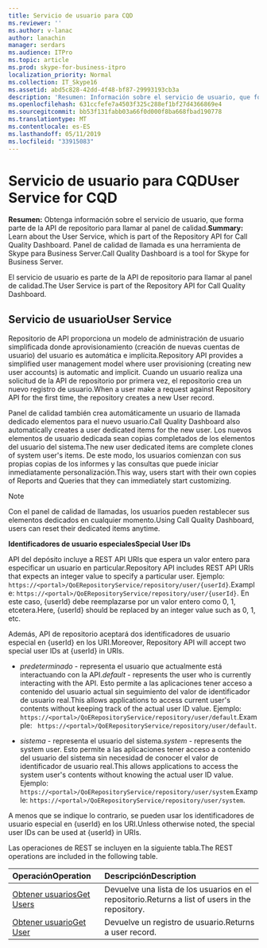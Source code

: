 ```yaml
---
title: Servicio de usuario para CQD
ms.reviewer: ''
ms.author: v-lanac
author: lanachin
manager: serdars
ms.audience: ITPro
ms.topic: article
ms.prod: skype-for-business-itpro
localization_priority: Normal
ms.collection: IT_Skype16
ms.assetid: abd5c828-42dd-4f48-bf87-29993193cb3a
description: 'Resumen: Información sobre el servicio de usuario, que forma parte de la API de repositorio para llamar al panel de calidad. Panel de calidad de llamada es una herramienta de Skype para Business Server.'
ms.openlocfilehash: 631ccfefe7a4503f325c288ef1bf27d4366869e4
ms.sourcegitcommit: bb53f131fabb03a66f0d000f8ba668fbad190778
ms.translationtype: MT
ms.contentlocale: es-ES
ms.lasthandoff: 05/11/2019
ms.locfileid: "33915083"
---
```

# <a name="user-service-for-cqd"></a><span data-ttu-id="d0ecc-104">Servicio de usuario para CQD</span><span class="sxs-lookup"><span data-stu-id="d0ecc-104">User Service for CQD</span></span>
 
<span data-ttu-id="d0ecc-105">**Resumen:** Obtenga información sobre el servicio de usuario, que forma parte de la API de repositorio para llamar al panel de calidad.</span><span class="sxs-lookup"><span data-stu-id="d0ecc-105">**Summary:** Learn about the User Service, which is part of the Repository API for Call Quality Dashboard.</span></span> <span data-ttu-id="d0ecc-106">Panel de calidad de llamada es una herramienta de Skype para Business Server.</span><span class="sxs-lookup"><span data-stu-id="d0ecc-106">Call Quality Dashboard is a tool for Skype for Business Server.</span></span>
  
<span data-ttu-id="d0ecc-107">El servicio de usuario es parte de la API de repositorio para llamar al panel de calidad.</span><span class="sxs-lookup"><span data-stu-id="d0ecc-107">The User Service is part of the Repository API for Call Quality Dashboard.</span></span>
  
## <a name="user-service"></a><span data-ttu-id="d0ecc-108">Servicio de usuario</span><span class="sxs-lookup"><span data-stu-id="d0ecc-108">User Service</span></span>

<span data-ttu-id="d0ecc-109">Repositorio de API proporciona un modelo de administración de usuario simplificada donde aprovisionamiento (creación de nuevas cuentas de usuario) del usuario es automática e implícita.</span><span class="sxs-lookup"><span data-stu-id="d0ecc-109">Repository API provides a simplified user management model where user provisioning (creating new user accounts) is automatic and implicit.</span></span> <span data-ttu-id="d0ecc-110">Cuando un usuario realiza una solicitud de la API de repositorio por primera vez, el repositorio crea un nuevo registro de usuario.</span><span class="sxs-lookup"><span data-stu-id="d0ecc-110">When a user make a request against Repository API for the first time, the repository creates a new User record.</span></span> 
  
<span data-ttu-id="d0ecc-111">Panel de calidad también crea automáticamente un usuario de llamada dedicado elementos para el nuevo usuario.</span><span class="sxs-lookup"><span data-stu-id="d0ecc-111">Call Quality Dashboard also automatically creates a user dedicated items for the new user.</span></span> <span data-ttu-id="d0ecc-112">Los nuevos elementos de usuario dedicada sean copias completados de los elementos del usuario del sistema.</span><span class="sxs-lookup"><span data-stu-id="d0ecc-112">The new user dedicated items are complete clones of system user's items.</span></span> <span data-ttu-id="d0ecc-113">De este modo, los usuarios comienzan con sus propias copias de los informes y las consultas que puede iniciar inmediatamente personalización.</span><span class="sxs-lookup"><span data-stu-id="d0ecc-113">This way, users start with their own copies of Reports and Queries that they can immediately start customizing.</span></span> 
  
> [!NOTE]
> <span data-ttu-id="d0ecc-114">Con el panel de calidad de llamadas, los usuarios pueden restablecer sus elementos dedicados en cualquier momento.</span><span class="sxs-lookup"><span data-stu-id="d0ecc-114">Using Call Quality Dashboard, users can reset their dedicated items anytime.</span></span> 
  
 <span data-ttu-id="d0ecc-115">**Identificadores de usuario especiales**</span><span class="sxs-lookup"><span data-stu-id="d0ecc-115">**Special User IDs**</span></span>
  
<span data-ttu-id="d0ecc-116">API del depósito incluye a REST API URIs que espera un valor entero para especificar un usuario en particular.</span><span class="sxs-lookup"><span data-stu-id="d0ecc-116">Repository API includes REST API URIs that expects an integer value to specify a particular user.</span></span> <span data-ttu-id="d0ecc-117">Ejemplo: `https://<portal>/QoERepositoryService/repository/user/{userId}`.</span><span class="sxs-lookup"><span data-stu-id="d0ecc-117">Example:  `https://<portal>/QoERepositoryService/repository/user/{userId}`.</span></span> <span data-ttu-id="d0ecc-118">En este caso, {userId} debe reemplazarse por un valor entero como 0, 1, etcetera.</span><span class="sxs-lookup"><span data-stu-id="d0ecc-118">Here, {userId} should be replaced by an integer value such as 0, 1, etc.</span></span>
  
<span data-ttu-id="d0ecc-119">Además, API de repositorio aceptará dos identificadores de usuario especial en {userId} en los URI.</span><span class="sxs-lookup"><span data-stu-id="d0ecc-119">Moreover, Repository API will accept two special user IDs at {userId} in URIs.</span></span>
  
-  <span data-ttu-id="d0ecc-120">*predeterminado* - representa el usuario que actualmente está interactuando con la API.</span><span class="sxs-lookup"><span data-stu-id="d0ecc-120">*default*  - represents the user who is currently interacting with the API.</span></span> <span data-ttu-id="d0ecc-121">Esto permite a las aplicaciones tener acceso a contenido del usuario actual sin seguimiento del valor de identificador de usuario real.</span><span class="sxs-lookup"><span data-stu-id="d0ecc-121">This allows applications to access current user's contents without keeping track of the actual user ID value.</span></span> <span data-ttu-id="d0ecc-122">Ejemplo: ` https://<portal>/QoERepositoryService/repository/user/default`.</span><span class="sxs-lookup"><span data-stu-id="d0ecc-122">Example: ` https://<portal>/QoERepositoryService/repository/user/default`.</span></span>
    
-  <span data-ttu-id="d0ecc-123">*sistema* - representa el usuario del sistema.</span><span class="sxs-lookup"><span data-stu-id="d0ecc-123">*system*  - represents the system user.</span></span> <span data-ttu-id="d0ecc-124">Esto permite a las aplicaciones tener acceso a contenido del usuario del sistema sin necesidad de conocer el valor de identificador de usuario real.</span><span class="sxs-lookup"><span data-stu-id="d0ecc-124">This allows applications to access the system user's contents without knowing the actual user ID value.</span></span> <span data-ttu-id="d0ecc-125">Ejemplo: `https://<portal>/QoERepositoryService/repository/user/system`.</span><span class="sxs-lookup"><span data-stu-id="d0ecc-125">Example: `https://<portal>/QoERepositoryService/repository/user/system`.</span></span>
    
<span data-ttu-id="d0ecc-126">A menos que se indique lo contrario, se pueden usar los identificadores de usuario especial en {userId} en los URI.</span><span class="sxs-lookup"><span data-stu-id="d0ecc-126">Unless otherwise noted, the special user IDs can be used at {userId} in URIs.</span></span> 
  
<span data-ttu-id="d0ecc-127">Las operaciones de REST se incluyen en la siguiente tabla.</span><span class="sxs-lookup"><span data-stu-id="d0ecc-127">The REST operations are included in the following table.</span></span>
  
|<span data-ttu-id="d0ecc-128">**Operación**</span><span class="sxs-lookup"><span data-stu-id="d0ecc-128">**Operation**</span></span>|<span data-ttu-id="d0ecc-129">**Descripción**</span><span class="sxs-lookup"><span data-stu-id="d0ecc-129">**Description**</span></span>|
|:-----|:-----|
|[<span data-ttu-id="d0ecc-130">Obtener usuarios</span><span class="sxs-lookup"><span data-stu-id="d0ecc-130">Get Users</span></span>](get-users.md) <br/> |<span data-ttu-id="d0ecc-131">Devuelve una lista de los usuarios en el repositorio.</span><span class="sxs-lookup"><span data-stu-id="d0ecc-131">Returns a list of users in the repository.</span></span>  <br/> |
|[<span data-ttu-id="d0ecc-132">Obtener usuario</span><span class="sxs-lookup"><span data-stu-id="d0ecc-132">Get User</span></span>](get-user.md) <br/> |<span data-ttu-id="d0ecc-133">Devuelve un registro de usuario.</span><span class="sxs-lookup"><span data-stu-id="d0ecc-133">Returns a user record.</span></span>  <br/> |
   

